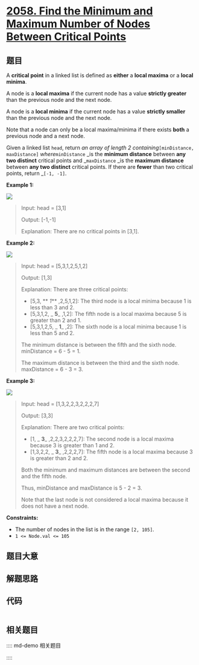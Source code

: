 # [2058. Find the Minimum and Maximum Number of Nodes Between Critical Points](https://leetcode.com/problems/find-the-minimum-and-maximum-number-of-nodes-between-critical-points/)

## 题目

A **critical point** in a linked list is defined as **either** a **local
maxima** or a **local minima**.

A node is a **local maxima** if the current node has a value **strictly
greater** than the previous node and the next node.

A node is a **local minima** if the current node has a value **strictly
smaller** than the previous node and the next node.

Note that a node can only be a local maxima/minima if there exists **both** a
previous node and a next node.

Given a linked list `head`, return _an array of length 2
containing_`[minDistance, maxDistance]` _where_`minDistance` _is the **minimum
distance** between **any  two distinct** critical points and _`maxDistance`
_is the **maximum distance** between **any  two distinct** critical points. If
there are **fewer** than two critical points, return _`[-1, -1]`.



**Example 1:**

![](https://assets.leetcode.com/uploads/2021/10/13/a1.png)

> Input: head = [3,1]
> 
> Output: [-1,-1]
> 
> Explanation: There are no critical points in [3,1].

**Example 2:**

![](https://assets.leetcode.com/uploads/2021/10/13/a2.png)

> Input: head = [5,3,1,2,5,1,2]
> 
> Output: [1,3]
> 
> Explanation: There are three critical points:
> - [5,3, ** _1_** ,2,5,1,2]: The third node is a local minima because 1 is less than 3 and 2.
> - [5,3,1,2, _ **5**_ ,1,2]: The fifth node is a local maxima because 5 is greater than 2 and 1.
> - [5,3,1,2,5, _ **1**_ ,2]: The sixth node is a local minima because 1 is less than 5 and 2.
> 
> The minimum distance is between the fifth and the sixth node. minDistance = 6 - 5 = 1.
> 
> The maximum distance is between the third and the sixth node. maxDistance = 6 - 3 = 3.

**Example 3:**

![](https://assets.leetcode.com/uploads/2021/10/14/a5.png)

> Input: head = [1,3,2,2,3,2,2,2,7]
> 
> Output: [3,3]
> 
> Explanation: There are two critical points:
> - [1, _ **3**_ ,2,2,3,2,2,2,7]: The second node is a local maxima because 3 is greater than 1 and 2.
> - [1,3,2,2, _ **3**_ ,2,2,2,7]: The fifth node is a local maxima because 3 is greater than 2 and 2.
> 
> Both the minimum and maximum distances are between the second and the fifth node.
> 
> Thus, minDistance and maxDistance is 5 - 2 = 3.
> 
> Note that the last node is not considered a local maxima because it does not have a next node.

**Constraints:**

  * The number of nodes in the list is in the range `[2, 105]`.
  * `1 <= Node.val <= 105`


## 题目大意

## 解题思路

## 代码

```javascript

```

## 相关题目

:::: md-demo 相关题目

::::
